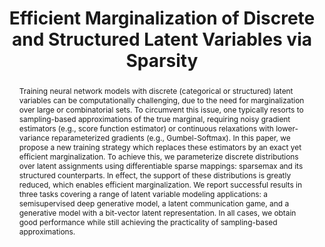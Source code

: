 ---
title: "Efficient Marginalization of Discrete and Structured Latent Variables via Sparsity"
collection: publications
permalink: /publication/202012-sparse-discrete-latent
authors: 'Gonçalo M. Correia, Vlad Niculae, Wilker Aziz and André F.T. Martins'
conference: 'In Proceedings of NeurIPS'
conference_year: '2020'
arxiv_link: 'https://arxiv.org/abs/2007.01919'
code_link: 'https://github.com/deep-spin/sparse-marginalization-lvm'
abstract: 'Training neural network models with discrete (categorical or structured) latent variables can be computationally challenging, due to the need for marginalization over large or combinatorial sets. To circumvent this issue, one typically resorts to sampling-based approximations of the true marginal, requiring noisy gradient estimators (e.g., score function estimator) or continuous relaxations with lower-variance reparameterized gradients (e.g., Gumbel-Softmax). In this paper, we propose a new training strategy which replaces these estimators by an exact yet efficient marginalization. To achieve this, we parameterize discrete distributions over latent assignments using differentiable sparse mappings: sparsemax and its structured counterparts. In effect, the support of these distributions is greatly reduced, which enables efficient marginalization. We report successful results in three tasks covering a range of latent variable modeling applications: a semisupervised deep generative model, a latent communication game, and a generative model with a bit-vector latent representation. In all cases, we obtain good performance while still achieving the practicality of sampling-based approximations.'
bibtex: "@inproceedings{correia2020EfficientMarginalizationDiscrete,
title = {Efficient {{Marginalization}} of {{Discrete}} and {{Structured Latent Variables}} via {{Sparsity}}},
booktitle = {Proceedings of {{NeurIPS}}},
author = {Correia, Gonçalo M. and Niculae, Vlad and Aziz, Wilker and Martins, André F. T.},
year = {2020},
url = {http://arxiv.org/abs/2007.01919}}"
comment: 'Spotlight paper. <a href="https://slideslive.com/embed/presentation/38937873" target="_blank">Video</a>'
---